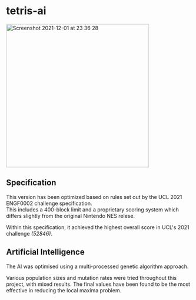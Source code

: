 # tetris-ai

<img width="388" alt="Screenshot 2021-12-01 at 23 36 28" src="https://user-images.githubusercontent.com/47005505/144331420-a985470b-41ce-45e0-b0f2-65575ecbfeb4.png">

## Specification

This version has been optimized based on rules set out by the UCL 2021 ENGF0002 challenge specification.<br />
This includes a 400-block limit and a proprietary scoring system which differs slightly from the original Nintendo NES relese.

Within this specification, it achieved the highest overall score in UCL's 2021 challenge *(52846)*.

## Artificial Intelligence 

The AI was optimised using a multi-processed genetic algorithm approach.<br />

Various population sizes and mutation rates were tried throughout this project, with mixed results. The final values have been found to be the most effective in reducing the local maxima problem.
